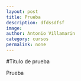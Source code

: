 ```yaml
---
layout: post
title: Prueba
description: dfdssdfsf
image: 
author: Antonio Villamarin
category: cursos
permalink: none
---
```


#Titulo de prueba

Prueba
